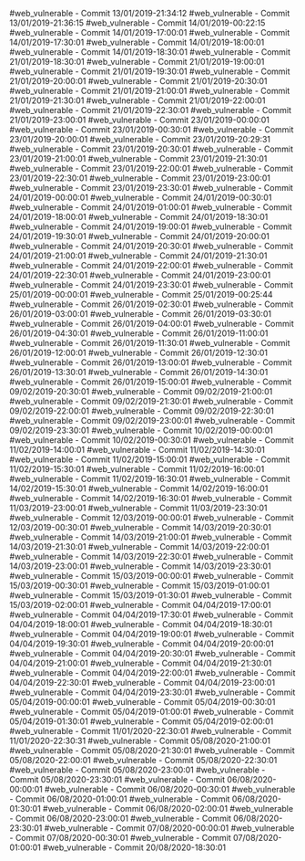 #web_vulnerable - Commit 13/01/2019-21:34:12
#web_vulnerable - Commit 13/01/2019-21:36:15
#web_vulnerable - Commit 14/01/2019-00:22:15
#web_vulnerable - Commit 14/01/2019-17:00:01
#web_vulnerable - Commit 14/01/2019-17:30:01
#web_vulnerable - Commit 14/01/2019-18:00:01
#web_vulnerable - Commit 14/01/2019-18:30:01
#web_vulnerable - Commit 21/01/2019-18:30:01
#web_vulnerable - Commit 21/01/2019-19:00:01
#web_vulnerable - Commit 21/01/2019-19:30:01
#web_vulnerable - Commit 21/01/2019-20:00:01
#web_vulnerable - Commit 21/01/2019-20:30:01
#web_vulnerable - Commit 21/01/2019-21:00:01
#web_vulnerable - Commit 21/01/2019-21:30:01
#web_vulnerable - Commit 21/01/2019-22:00:01
#web_vulnerable - Commit 21/01/2019-22:30:01
#web_vulnerable - Commit 21/01/2019-23:00:01
#web_vulnerable - Commit 23/01/2019-00:00:01
#web_vulnerable - Commit 23/01/2019-00:30:01
#web_vulnerable - Commit 23/01/2019-20:00:01
#web_vulnerable - Commit 23/01/2019-20:29:31
#web_vulnerable - Commit 23/01/2019-20:30:01
#web_vulnerable - Commit 23/01/2019-21:00:01
#web_vulnerable - Commit 23/01/2019-21:30:01
#web_vulnerable - Commit 23/01/2019-22:00:01
#web_vulnerable - Commit 23/01/2019-22:30:01
#web_vulnerable - Commit 23/01/2019-23:00:01
#web_vulnerable - Commit 23/01/2019-23:30:01
#web_vulnerable - Commit 24/01/2019-00:00:01
#web_vulnerable - Commit 24/01/2019-00:30:01
#web_vulnerable - Commit 24/01/2019-01:00:01
#web_vulnerable - Commit 24/01/2019-18:00:01
#web_vulnerable - Commit 24/01/2019-18:30:01
#web_vulnerable - Commit 24/01/2019-19:00:01
#web_vulnerable - Commit 24/01/2019-19:30:01
#web_vulnerable - Commit 24/01/2019-20:00:01
#web_vulnerable - Commit 24/01/2019-20:30:01
#web_vulnerable - Commit 24/01/2019-21:00:01
#web_vulnerable - Commit 24/01/2019-21:30:01
#web_vulnerable - Commit 24/01/2019-22:00:01
#web_vulnerable - Commit 24/01/2019-22:30:01
#web_vulnerable - Commit 24/01/2019-23:00:01
#web_vulnerable - Commit 24/01/2019-23:30:01
#web_vulnerable - Commit 25/01/2019-00:00:01
#web_vulnerable - Commit 25/01/2019-00:25:44
#web_vulnerable - Commit 26/01/2019-02:30:01
#web_vulnerable - Commit 26/01/2019-03:00:01
#web_vulnerable - Commit 26/01/2019-03:30:01
#web_vulnerable - Commit 26/01/2019-04:00:01
#web_vulnerable - Commit 26/01/2019-04:30:01
#web_vulnerable - Commit 26/01/2019-11:00:01
#web_vulnerable - Commit 26/01/2019-11:30:01
#web_vulnerable - Commit 26/01/2019-12:00:01
#web_vulnerable - Commit 26/01/2019-12:30:01
#web_vulnerable - Commit 26/01/2019-13:00:01
#web_vulnerable - Commit 26/01/2019-13:30:01
#web_vulnerable - Commit 26/01/2019-14:30:01
#web_vulnerable - Commit 26/01/2019-15:00:01
#web_vulnerable - Commit 09/02/2019-20:30:01
#web_vulnerable - Commit 09/02/2019-21:00:01
#web_vulnerable - Commit 09/02/2019-21:30:01
#web_vulnerable - Commit 09/02/2019-22:00:01
#web_vulnerable - Commit 09/02/2019-22:30:01
#web_vulnerable - Commit 09/02/2019-23:00:01
#web_vulnerable - Commit 09/02/2019-23:30:01
#web_vulnerable - Commit 10/02/2019-00:00:01
#web_vulnerable - Commit 10/02/2019-00:30:01
#web_vulnerable - Commit 11/02/2019-14:00:01
#web_vulnerable - Commit 11/02/2019-14:30:01
#web_vulnerable - Commit 11/02/2019-15:00:01
#web_vulnerable - Commit 11/02/2019-15:30:01
#web_vulnerable - Commit 11/02/2019-16:00:01
#web_vulnerable - Commit 11/02/2019-16:30:01
#web_vulnerable - Commit 14/02/2019-15:30:01
#web_vulnerable - Commit 14/02/2019-16:00:01
#web_vulnerable - Commit 14/02/2019-16:30:01
#web_vulnerable - Commit 11/03/2019-23:00:01
#web_vulnerable - Commit 11/03/2019-23:30:01
#web_vulnerable - Commit 12/03/2019-00:00:01
#web_vulnerable - Commit 12/03/2019-00:30:01
#web_vulnerable - Commit 14/03/2019-20:30:01
#web_vulnerable - Commit 14/03/2019-21:00:01
#web_vulnerable - Commit 14/03/2019-21:30:01
#web_vulnerable - Commit 14/03/2019-22:00:01
#web_vulnerable - Commit 14/03/2019-22:30:01
#web_vulnerable - Commit 14/03/2019-23:00:01
#web_vulnerable - Commit 14/03/2019-23:30:01
#web_vulnerable - Commit 15/03/2019-00:00:01
#web_vulnerable - Commit 15/03/2019-00:30:01
#web_vulnerable - Commit 15/03/2019-01:00:01
#web_vulnerable - Commit 15/03/2019-01:30:01
#web_vulnerable - Commit 15/03/2019-02:00:01
#web_vulnerable - Commit 04/04/2019-17:00:01
#web_vulnerable - Commit 04/04/2019-17:30:01
#web_vulnerable - Commit 04/04/2019-18:00:01
#web_vulnerable - Commit 04/04/2019-18:30:01
#web_vulnerable - Commit 04/04/2019-19:00:01
#web_vulnerable - Commit 04/04/2019-19:30:01
#web_vulnerable - Commit 04/04/2019-20:00:01
#web_vulnerable - Commit 04/04/2019-20:30:01
#web_vulnerable - Commit 04/04/2019-21:00:01
#web_vulnerable - Commit 04/04/2019-21:30:01
#web_vulnerable - Commit 04/04/2019-22:00:01
#web_vulnerable - Commit 04/04/2019-22:30:01
#web_vulnerable - Commit 04/04/2019-23:00:01
#web_vulnerable - Commit 04/04/2019-23:30:01
#web_vulnerable - Commit 05/04/2019-00:00:01
#web_vulnerable - Commit 05/04/2019-00:30:01
#web_vulnerable - Commit 05/04/2019-01:00:01
#web_vulnerable - Commit 05/04/2019-01:30:01
#web_vulnerable - Commit 05/04/2019-02:00:01
#web_vulnerable - Commit 11/01/2020-22:30:01
#web_vulnerable - Commit 11/01/2020-22:30:31
#web_vulnerable - Commit 05/08/2020-21:00:01
#web_vulnerable - Commit 05/08/2020-21:30:01
#web_vulnerable - Commit 05/08/2020-22:00:01
#web_vulnerable - Commit 05/08/2020-22:30:01
#web_vulnerable - Commit 05/08/2020-23:00:01
#web_vulnerable - Commit 05/08/2020-23:30:01
#web_vulnerable - Commit 06/08/2020-00:00:01
#web_vulnerable - Commit 06/08/2020-00:30:01
#web_vulnerable - Commit 06/08/2020-01:00:01
#web_vulnerable - Commit 06/08/2020-01:30:01
#web_vulnerable - Commit 06/08/2020-02:00:01
#web_vulnerable - Commit 06/08/2020-23:00:01
#web_vulnerable - Commit 06/08/2020-23:30:01
#web_vulnerable - Commit 07/08/2020-00:00:01
#web_vulnerable - Commit 07/08/2020-00:30:01
#web_vulnerable - Commit 07/08/2020-01:00:01
#web_vulnerable - Commit 20/08/2020-18:30:01
